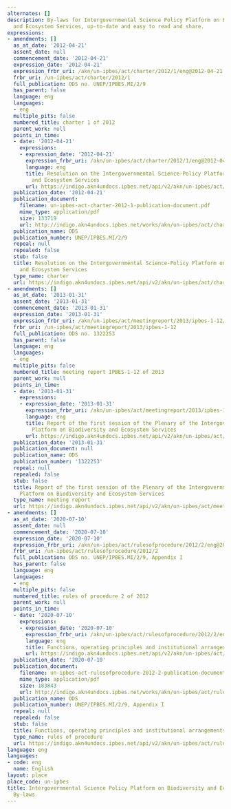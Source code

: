 ```yaml
---
alternates: []
description: By-laws for Intergovernmental Science Policy Platform on Biodiversity
  and Ecosystem Services, up-to-date and easy to read and share.
expressions:
- amendments: []
  as_at_date: '2012-04-21'
  assent_date: null
  commencement_date: '2012-04-21'
  expression_date: '2012-04-21'
  expression_frbr_uri: /akn/un-ipbes/act/charter/2012/1/eng@2012-04-21
  frbr_uri: /un-ipbes/act/charter/2012/1
  full_publication: ODS no. UNEP/IPBES.MI/2/9
  has_parent: false
  language: eng
  languages:
  - eng
  multiple_pits: false
  numbered_title: charter 1 of 2012
  parent_work: null
  points_in_time:
  - date: '2012-04-21'
    expressions:
    - expression_date: '2012-04-21'
      expression_frbr_uri: /akn/un-ipbes/act/charter/2012/1/eng@2012-04-21
      language: eng
      title: Resolution on the Intergovernmental Science-Policy Platform on Biodiversity
        and Ecosystem Services
      url: https://indigo.akn4undocs.ipbes.net/api/v2/akn/un-ipbes/act/charter/2012/1/eng@2012-04-21
  publication_date: '2012-04-21'
  publication_document:
    filename: un-ipbes-act-charter-2012-1-publication-document.pdf
    mime_type: application/pdf
    size: 133719
    url: http://indigo.akn4undocs.ipbes.net/works/akn/un-ipbes/act/charter/2012/1/media/publication/un-ipbes-act-charter-2012-1-publication-document.pdf
  publication_name: ODS
  publication_number: UNEP/IPBES.MI/2/9
  repeal: null
  repealed: false
  stub: false
  title: Resolution on the Intergovernmental Science-Policy Platform on Biodiversity
    and Ecosystem Services
  type_name: charter
  url: https://indigo.akn4undocs.ipbes.net/api/v2/akn/un-ipbes/act/charter/2012/1/eng@2012-04-21
- amendments: []
  as_at_date: '2013-01-31'
  assent_date: '2013-01-31'
  commencement_date: '2013-01-31'
  expression_date: '2013-01-31'
  expression_frbr_uri: /akn/un-ipbes/act/meetingreport/2013/ipbes-1-12/eng@2013-01-31
  frbr_uri: /un-ipbes/act/meetingreport/2013/ipbes-1-12
  full_publication: ODS no. 1322253
  has_parent: false
  language: eng
  languages:
  - eng
  multiple_pits: false
  numbered_title: meeting report IPBES-1-12 of 2013
  parent_work: null
  points_in_time:
  - date: '2013-01-31'
    expressions:
    - expression_date: '2013-01-31'
      expression_frbr_uri: /akn/un-ipbes/act/meetingreport/2013/ipbes-1-12/eng@2013-01-31
      language: eng
      title: Report of the first session of the Plenary of the Intergovernmental Science-Policy
        Platform on Biodiversity and Ecosystem Services
      url: https://indigo.akn4undocs.ipbes.net/api/v2/akn/un-ipbes/act/meetingreport/2013/ipbes-1-12/eng@2013-01-31
  publication_date: '2013-01-31'
  publication_document: null
  publication_name: ODS
  publication_number: '1322253'
  repeal: null
  repealed: false
  stub: false
  title: Report of the first session of the Plenary of the Intergovernmental Science-Policy
    Platform on Biodiversity and Ecosystem Services
  type_name: meeting report
  url: https://indigo.akn4undocs.ipbes.net/api/v2/akn/un-ipbes/act/meetingreport/2013/ipbes-1-12/eng@2013-01-31
- amendments: []
  as_at_date: '2020-07-10'
  assent_date: null
  commencement_date: '2020-07-10'
  expression_date: '2020-07-10'
  expression_frbr_uri: /akn/un-ipbes/act/rulesofprocedure/2012/2/eng@2020-07-10
  frbr_uri: /un-ipbes/act/rulesofprocedure/2012/2
  full_publication: ODS no. UNEP/IPBES.MI/2/9, Appendix I
  has_parent: false
  language: eng
  languages:
  - eng
  multiple_pits: false
  numbered_title: rules of procedure 2 of 2012
  parent_work: null
  points_in_time:
  - date: '2020-07-10'
    expressions:
    - expression_date: '2020-07-10'
      expression_frbr_uri: /akn/un-ipbes/act/rulesofprocedure/2012/2/eng@2020-07-10
      language: eng
      title: Functions, operating principles and institutional arrangements of IPBES
      url: https://indigo.akn4undocs.ipbes.net/api/v2/akn/un-ipbes/act/rulesofprocedure/2012/2/eng@2020-07-10
  publication_date: '2020-07-10'
  publication_document:
    filename: un-ipbes-act-rulesofprocedure-2012-2-publication-document.pdf
    mime_type: application/pdf
    size: 183843
    url: http://indigo.akn4undocs.ipbes.net/works/akn/un-ipbes/act/rulesofprocedure/2012/2/media/publication/un-ipbes-act-rulesofprocedure-2012-2-publication-document.pdf
  publication_name: ODS
  publication_number: UNEP/IPBES.MI/2/9, Appendix I
  repeal: null
  repealed: false
  stub: false
  title: Functions, operating principles and institutional arrangements of IPBES
  type_name: rules of procedure
  url: https://indigo.akn4undocs.ipbes.net/api/v2/akn/un-ipbes/act/rulesofprocedure/2012/2/eng@2020-07-10
language: eng
languages:
- code: eng
  name: English
layout: place
place_code: un-ipbes
title: Intergovernmental Science Policy Platform on Biodiversity and Ecosystem Services
  By-laws
---
```


